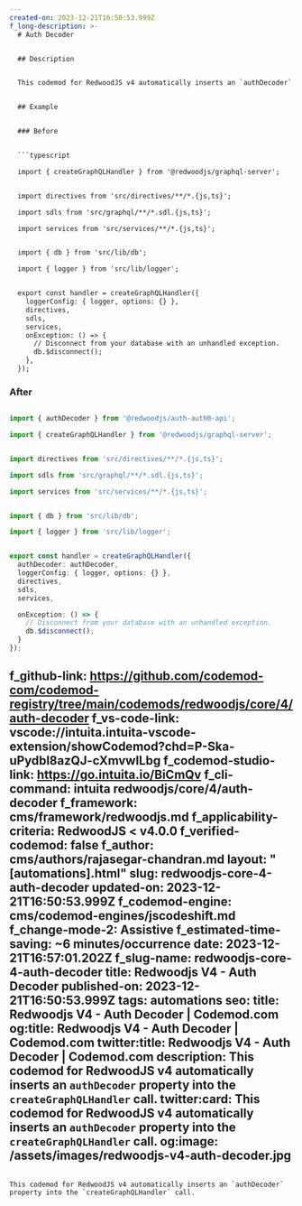 ```yaml
---
created-on: 2023-12-21T16:50:53.999Z
f_long-description: >-
  # Auth Decoder


  ## Description


  This codemod for RedwoodJS v4 automatically inserts an `authDecoder` property into the `createGraphQLHandler` call if it's not already present. It also adds an import statement for `authDecoder` from `@redwoodjs/auth-auth0-api` at the beginning of the file, ensuring that the necessary functionality for authentication is correctly integrated.


  ## Example


  ### Before


  ```typescript

  import { createGraphQLHandler } from '@redwoodjs/graphql-server';


  import directives from 'src/directives/**/*.{js,ts}';

  import sdls from 'src/graphql/**/*.sdl.{js,ts}';

  import services from 'src/services/**/*.{js,ts}';


  import { db } from 'src/lib/db';

  import { logger } from 'src/lib/logger';


  export const handler = createGraphQLHandler({
    loggerConfig: { logger, options: {} },
    directives,
    sdls,
    services,
    onException: () => {
      // Disconnect from your database with an unhandled exception.
      db.$disconnect();
    },
  });

  ```


  ### After


  ```typescript

  import { authDecoder } from '@redwoodjs/auth-auth0-api';

  import { createGraphQLHandler } from '@redwoodjs/graphql-server';


  import directives from 'src/directives/**/*.{js,ts}';

  import sdls from 'src/graphql/**/*.sdl.{js,ts}';

  import services from 'src/services/**/*.{js,ts}';


  import { db } from 'src/lib/db';

  import { logger } from 'src/lib/logger';


  export const handler = createGraphQLHandler({
    authDecoder: authDecoder,
    loggerConfig: { logger, options: {} },
    directives,
    sdls,
    services,

    onException: () => {
      // Disconnect from your database with an unhandled exception.
      db.$disconnect();
    }
  });

  ```
f_github-link: https://github.com/codemod-com/codemod-registry/tree/main/codemods/redwoodjs/core/4/auth-decoder
f_vs-code-link: vscode://intuita.intuita-vscode-extension/showCodemod?chd=P-Ska-uPydbl8azQJ-cXmvwILbg
f_codemod-studio-link: https://go.intuita.io/BiCmQv
f_cli-command: intuita redwoodjs/core/4/auth-decoder
f_framework: cms/framework/redwoodjs.md
f_applicability-criteria: RedwoodJS < v4.0.0
f_verified-codemod: false
f_author: cms/authors/rajasegar-chandran.md
layout: "[automations].html"
slug: redwoodjs-core-4-auth-decoder
updated-on: 2023-12-21T16:50:53.999Z
f_codemod-engine: cms/codemod-engines/jscodeshift.md
f_change-mode-2: Assistive
f_estimated-time-saving: ~6 minutes/occurrence
date: 2023-12-21T16:57:01.202Z
f_slug-name: redwoodjs-core-4-auth-decoder
title: Redwoodjs V4 - Auth Decoder
published-on: 2023-12-21T16:50:53.999Z
tags: automations
seo:
  title: Redwoodjs V4 - Auth Decoder | Codemod.com
  og:title: Redwoodjs V4 - Auth Decoder | Codemod.com
  twitter:title: Redwoodjs V4 - Auth Decoder | Codemod.com
  description: This codemod for RedwoodJS v4 automatically inserts an
    `authDecoder` property into the `createGraphQLHandler` call.
  twitter:card: This codemod for RedwoodJS v4 automatically inserts an
    `authDecoder` property into the `createGraphQLHandler` call.
  og:image: /assets/images/redwoodjs-v4-auth-decoder.jpg
---
```

This codemod for RedwoodJS v4 automatically inserts an `authDecoder` property into the `createGraphQLHandler` call.
